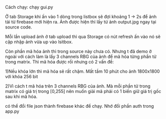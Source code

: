 <p> Cách chạy: chạy gui.py </p>
Ở tab Storage khi ấn vào 1 dòng trong listbox sẽ đợi khoảng 1 -> 2s để ảnh tải từ firebase mới hiện ra. Ảnh được hiện thỉ lấy từ ảnh output.jpg ngay tại source code.

Mỗi lần upload ảnh ở tab upload thì qua Storage có nút refresh ấn vào nó sẽ cập nhập ảnh vừa up vào lsitbox.

Còn phần mã hóa ảnh thì trong source này chưa có. Nhưng t đã demo ở ngoài với cách làm là lấy 3 channels RBG của ảnh để mã hóa từng phần tử trong matrix. Thì mã hóa được rồi nhưng có 2 vấn đề:
    <p> 1)Nếu khóa lớn thì mã hóa sẽ rất chậm. Mất tầm 10 phút cho ảnh 1800x1800 với khóa 256 bit</p>
    <p> 2)Vì cách t mã hóa trên 3 channels RBG của ảnh. Mà mỗi phần tử trong matrix có giá trị trong [0,255] nên muốn giải mã phải có 1 biến giữ giá trị gốc sau khi mã hóa.</p>

có thể đổi file json thành firebase khác để chạy. Nhớ đổi phần auth trong app.py
